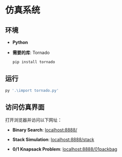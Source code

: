 # 仿真系统

## 环境

-   **Python**
    
-   **需要的库**: Tornado
    
    ```sh
    pip install tornado
    ```
    

## 运行

```sh
py '.\import tornado.py'
```

## 访问仿真界面

打开浏览器并访问以下网址：

-   **Binary Search**: [localhost:8888/](http://localhost:8888/)
    
-   **Stack Simulation**: [localhost:8888/stack](http://localhost:8888/stack)
    
-   **0/1 Knapsack Problem**: [localhost:8888/01packbag](http://localhost:8888/01packbag)
